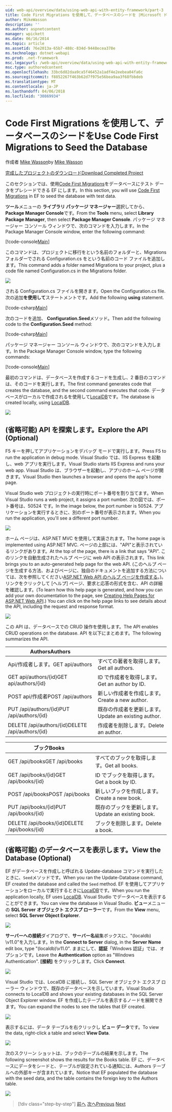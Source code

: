 ```yaml
---
uid: web-api/overview/data/using-web-api-with-entity-framework/part-3
title: Code First Migrations を使用して、データベースのシードを |Microsoft ドキュメント
author: MikeWasson
description: ''
ms.author: aspnetcontent
manager: wpickett
ms.date: 06/16/2014
ms.topic: article
ms.assetid: 76e2013a-65b7-488c-834d-9448ecea378e
ms.technology: dotnet-webapi
ms.prod: .net-framework
msc.legacyurl: /web-api/overview/data/using-web-api-with-entity-framework/part-3
msc.type: authoredcontent
ms.openlocfilehash: 33bc6d82daa9ca5f46452a1adf4e2eebea04fa6c
ms.sourcegitcommit: f8852267f463b62d7f975e56bea9aa3f68fbbdeb
ms.translationtype: MT
ms.contentlocale: ja-JP
ms.lasthandoff: 04/06/2018
ms.locfileid: "30869934"
---
```

<a name="use-code-first-migrations-to-seed-the-database"></a><span data-ttu-id="c1e3b-102">Code First Migrations を使用して、データベースのシードを</span><span class="sxs-lookup"><span data-stu-id="c1e3b-102">Use Code First Migrations to Seed the Database</span></span>
====================
<span data-ttu-id="c1e3b-103">作成者 [Mike Wasson](https://github.com/MikeWasson)</span><span class="sxs-lookup"><span data-stu-id="c1e3b-103">by [Mike Wasson](https://github.com/MikeWasson)</span></span>

[<span data-ttu-id="c1e3b-104">完成したプロジェクトのダウンロード</span><span class="sxs-lookup"><span data-stu-id="c1e3b-104">Download Completed Project</span></span>](https://github.com/MikeWasson/BookService)

<span data-ttu-id="c1e3b-105">このセクションでは、使用[Code First Migrations](https://msdn.microsoft.com/data/jj591621)をデータベースにテスト データをプレシードできる EF にします。</span><span class="sxs-lookup"><span data-stu-id="c1e3b-105">In this section, you will use [Code First Migrations](https://msdn.microsoft.com/data/jj591621) in EF to seed the database with test data.</span></span>

<span data-ttu-id="c1e3b-106">**ツール**メニューの **ライブラリ パッケージ マネージャー**選択してから、 **Package Manager Console**です。</span><span class="sxs-lookup"><span data-stu-id="c1e3b-106">From the **Tools** menu, select **Library Package Manager**, then select **Package Manager Console**.</span></span> <span data-ttu-id="c1e3b-107">パッケージ マネージャー コンソール ウィンドウで、次のコマンドを入力します。</span><span class="sxs-lookup"><span data-stu-id="c1e3b-107">In the Package Manager Console window, enter the following command:</span></span>

[!code-console[Main](part-3/samples/sample1.cmd)]

<span data-ttu-id="c1e3b-108">このコマンドは、プロジェクトに移行をという名前のフォルダーと、Migrations フォルダーでされる Configuration.cs をという名前のコード ファイルを追加します。</span><span class="sxs-lookup"><span data-stu-id="c1e3b-108">This command adds a folder named Migrations to your project, plus a code file named Configuration.cs in the Migrations folder.</span></span>

![](part-3/_static/image1.png)

<span data-ttu-id="c1e3b-109">される Configuration.cs ファイルを開きます。</span><span class="sxs-lookup"><span data-stu-id="c1e3b-109">Open the Configuration.cs file.</span></span> <span data-ttu-id="c1e3b-110">次の追加**を使用して**ステートメントです。</span><span class="sxs-lookup"><span data-stu-id="c1e3b-110">Add the following **using** statement.</span></span>

[!code-csharp[Main](part-3/samples/sample2.cs)]

<span data-ttu-id="c1e3b-111">次のコードを追加、 **Configuration.Seed**メソッド。</span><span class="sxs-lookup"><span data-stu-id="c1e3b-111">Then add the following code to the **Configuration.Seed** method:</span></span>

[!code-csharp[Main](part-3/samples/sample3.cs)]

<span data-ttu-id="c1e3b-112">パッケージ マネージャー コンソール ウィンドウで、次のコマンドを入力します。</span><span class="sxs-lookup"><span data-stu-id="c1e3b-112">In the Package Manager Console window, type the following commands:</span></span>

[!code-console[Main](part-3/samples/sample4.cmd)]

<span data-ttu-id="c1e3b-113">最初のコマンドは、データベースを作成するコードを生成し、2 番目のコマンドは、そのコードを実行します。</span><span class="sxs-lookup"><span data-stu-id="c1e3b-113">The first command generates code that creates the database, and the second command executes that code.</span></span> <span data-ttu-id="c1e3b-114">データベースがローカルで作成されるを使用して[LocalDB](https://msdn.microsoft.com/library/hh510202.aspx)です。</span><span class="sxs-lookup"><span data-stu-id="c1e3b-114">The database is created locally, using [LocalDB](https://msdn.microsoft.com/library/hh510202.aspx).</span></span>

![](part-3/_static/image2.png)

## <a name="explore-the-api-optional"></a><span data-ttu-id="c1e3b-115">(省略可能) API を探索します。</span><span class="sxs-lookup"><span data-stu-id="c1e3b-115">Explore the API (Optional)</span></span>

<span data-ttu-id="c1e3b-116">F5 キーを押してアプリケーションをデバッグ モードで実行します。</span><span class="sxs-lookup"><span data-stu-id="c1e3b-116">Press F5 to run the application in debug mode.</span></span> <span data-ttu-id="c1e3b-117">Visual Studio では、IIS Express を起動し、web アプリを実行します。</span><span class="sxs-lookup"><span data-stu-id="c1e3b-117">Visual Studio starts IIS Express and runs your web app.</span></span> <span data-ttu-id="c1e3b-118">Visual Studio は、ブラウザーを起動し、アプリのホーム ページが開きます。</span><span class="sxs-lookup"><span data-stu-id="c1e3b-118">Visual Studio then launches a browser and opens the app's home page.</span></span>

<span data-ttu-id="c1e3b-119">Visual Studio web プロジェクトの実行時にポート番号を割り当てます。</span><span class="sxs-lookup"><span data-stu-id="c1e3b-119">When Visual Studio runs a web project, it assigns a port number.</span></span> <span data-ttu-id="c1e3b-120">次の図では、ポート番号は、50524 です。</span><span class="sxs-lookup"><span data-stu-id="c1e3b-120">In the image below, the port number is 50524.</span></span> <span data-ttu-id="c1e3b-121">アプリケーションを実行するときに、別のポート番号が表示されます。</span><span class="sxs-lookup"><span data-stu-id="c1e3b-121">When you run the application, you'll see a different port number.</span></span>

![](part-3/_static/image3.png)

<span data-ttu-id="c1e3b-122">ホーム ページは、ASP.NET MVC を使用して実装されます。</span><span class="sxs-lookup"><span data-stu-id="c1e3b-122">The home page is implemented using ASP.NET MVC.</span></span> <span data-ttu-id="c1e3b-123">ページの上部には、"API"と表示されているリンクがあります。</span><span class="sxs-lookup"><span data-stu-id="c1e3b-123">At the top of the page, there is a link that says "API".</span></span> <span data-ttu-id="c1e3b-124">このリンクを自動生成されたヘルプ ページに web API の表示されます。</span><span class="sxs-lookup"><span data-stu-id="c1e3b-124">This link brings you to an auto-generated help page for the web API.</span></span> <span data-ttu-id="c1e3b-125">(このヘルプ ページを生成する方法、およびページに、独自のドキュメントを追加する方法については、次を参照してください[ASP.NET Web API のヘルプ ページを作成する](../../getting-started-with-aspnet-web-api/creating-api-help-pages.md)。)。リンクをクリックして [ヘルプ] ページ、要求と応答の形式を含む、API の詳細を確認します。</span><span class="sxs-lookup"><span data-stu-id="c1e3b-125">(To learn how this help page is generated, and how you can add your own documentation to the page, see [Creating Help Pages for ASP.NET Web API](../../getting-started-with-aspnet-web-api/creating-api-help-pages.md).) You can click on the help page links to see details about the API, including the request and response format.</span></span>

![](part-3/_static/image4.png)

<span data-ttu-id="c1e3b-126">この API は、データベースでの CRUD 操作を使用します。</span><span class="sxs-lookup"><span data-stu-id="c1e3b-126">The API enables CRUD operations on the database.</span></span> <span data-ttu-id="c1e3b-127">API を以下にまとめます。</span><span class="sxs-lookup"><span data-stu-id="c1e3b-127">The following summarizes the API.</span></span>

| <span data-ttu-id="c1e3b-128">Authors</span><span class="sxs-lookup"><span data-stu-id="c1e3b-128">Authors</span></span> |  |
| --- | -- |
| <span data-ttu-id="c1e3b-129">Api/作成者します。</span><span class="sxs-lookup"><span data-stu-id="c1e3b-129">GET api/authors</span></span> | <span data-ttu-id="c1e3b-130">すべての著者を取得します。</span><span class="sxs-lookup"><span data-stu-id="c1e3b-130">Get all authors.</span></span> |
| <span data-ttu-id="c1e3b-131">GET api/authors/{id}</span><span class="sxs-lookup"><span data-stu-id="c1e3b-131">GET api/authors/{id}</span></span> | <span data-ttu-id="c1e3b-132">ID で作成者を取得します。</span><span class="sxs-lookup"><span data-stu-id="c1e3b-132">Get an author by ID.</span></span> |
| <span data-ttu-id="c1e3b-133">POST api/作成者</span><span class="sxs-lookup"><span data-stu-id="c1e3b-133">POST /api/authors</span></span> | <span data-ttu-id="c1e3b-134">新しい作成者を作成します。</span><span class="sxs-lookup"><span data-stu-id="c1e3b-134">Create a new author.</span></span> |
| <span data-ttu-id="c1e3b-135">PUT /api/authors/{id}</span><span class="sxs-lookup"><span data-stu-id="c1e3b-135">PUT /api/authors/{id}</span></span> | <span data-ttu-id="c1e3b-136">既存の作成者を更新します。</span><span class="sxs-lookup"><span data-stu-id="c1e3b-136">Update an existing author.</span></span> |
| <span data-ttu-id="c1e3b-137">DELETE /api/authors/{id}</span><span class="sxs-lookup"><span data-stu-id="c1e3b-137">DELETE /api/authors/{id}</span></span> | <span data-ttu-id="c1e3b-138">作成者を削除します。</span><span class="sxs-lookup"><span data-stu-id="c1e3b-138">Delete an author.</span></span> |

| <span data-ttu-id="c1e3b-139">ブック</span><span class="sxs-lookup"><span data-stu-id="c1e3b-139">Books</span></span> |  |
| --- | -- |
| <span data-ttu-id="c1e3b-140">GET /api/books</span><span class="sxs-lookup"><span data-stu-id="c1e3b-140">GET /api/books</span></span> | <span data-ttu-id="c1e3b-141">すべてのブックを取得します。</span><span class="sxs-lookup"><span data-stu-id="c1e3b-141">Get all books.</span></span> |
| <span data-ttu-id="c1e3b-142">GET /api/books/{id}</span><span class="sxs-lookup"><span data-stu-id="c1e3b-142">GET /api/books/{id}</span></span> | <span data-ttu-id="c1e3b-143">ID でブックを取得します。</span><span class="sxs-lookup"><span data-stu-id="c1e3b-143">Get a book by ID.</span></span> |
| <span data-ttu-id="c1e3b-144">POST /api/books</span><span class="sxs-lookup"><span data-stu-id="c1e3b-144">POST /api/books</span></span> | <span data-ttu-id="c1e3b-145">新しいブックを作成します。</span><span class="sxs-lookup"><span data-stu-id="c1e3b-145">Create a new book.</span></span> |
| <span data-ttu-id="c1e3b-146">PUT /api/books/{id}</span><span class="sxs-lookup"><span data-stu-id="c1e3b-146">PUT /api/books/{id}</span></span> | <span data-ttu-id="c1e3b-147">既存のブックを更新します。</span><span class="sxs-lookup"><span data-stu-id="c1e3b-147">Update an existing book.</span></span> |
| <span data-ttu-id="c1e3b-148">DELETE /api/books/{id}</span><span class="sxs-lookup"><span data-stu-id="c1e3b-148">DELETE /api/books/{id}</span></span> | <span data-ttu-id="c1e3b-149">ブックを削除します。</span><span class="sxs-lookup"><span data-stu-id="c1e3b-149">Delete a book.</span></span> |

## <a name="view-the-database-optional"></a><span data-ttu-id="c1e3b-150">(省略可能) のデータベースを表示します。</span><span class="sxs-lookup"><span data-stu-id="c1e3b-150">View the Database (Optional)</span></span>

<span data-ttu-id="c1e3b-151">EF がデータベースを作成しと呼ばれる Update-database コマンドを実行したときに、`Seed`メソッドです。</span><span class="sxs-lookup"><span data-stu-id="c1e3b-151">When you ran the Update-Database command, EF created the database and called the `Seed` method.</span></span> <span data-ttu-id="c1e3b-152">EF を使用してアプリケーションをローカルで実行するときに[LocalDB](https://blogs.msdn.com/b/sqlexpress/archive/2011/07/12/introducing-localdb-a-better-sql-express.aspx)です。</span><span class="sxs-lookup"><span data-stu-id="c1e3b-152">When you run the application locally, EF uses [LocalDB](https://blogs.msdn.com/b/sqlexpress/archive/2011/07/12/introducing-localdb-a-better-sql-express.aspx).</span></span> <span data-ttu-id="c1e3b-153">Visual Studio でデータベースを表示することができます。</span><span class="sxs-lookup"><span data-stu-id="c1e3b-153">You can view the database in Visual Studio.</span></span> <span data-ttu-id="c1e3b-154">**ビュー**メニューの  **SQL Server オブジェクト エクスプ ローラー**です。</span><span class="sxs-lookup"><span data-stu-id="c1e3b-154">From the **View** menu, select **SQL Server Object Explorer**.</span></span>

![](part-3/_static/image5.png)

<span data-ttu-id="c1e3b-155">**サーバーへの接続**ダイアログで、**サーバー名**編集ボックスに、"(localdb) \v11.0"を入力します。</span><span class="sxs-lookup"><span data-stu-id="c1e3b-155">In the **Connect to Server** dialog, in the **Server Name** edit box, type "(localdb)\v11.0".</span></span> <span data-ttu-id="c1e3b-156">ままにして、**認証**「Windows 認証」では、オプションです。</span><span class="sxs-lookup"><span data-stu-id="c1e3b-156">Leave the **Authentication** option as "Windows Authentication".</span></span> <span data-ttu-id="c1e3b-157">**[接続]** をクリックします。</span><span class="sxs-lookup"><span data-stu-id="c1e3b-157">Click **Connect**.</span></span>

![](part-3/_static/image6.png)

<span data-ttu-id="c1e3b-158">Visual Studio では、LocalDB に接続し、SQL Server オブジェクト エクスプ ローラー ウィンドウで、既存のデータベースを示しています。</span><span class="sxs-lookup"><span data-stu-id="c1e3b-158">Visual Studio connects to LocalDB and shows your existing databases in the SQL Server Object Explorer window.</span></span> <span data-ttu-id="c1e3b-159">EF を作成したテーブルを表示するノードを展開できます。</span><span class="sxs-lookup"><span data-stu-id="c1e3b-159">You can expand the nodes to see the tables that EF created.</span></span>

![](part-3/_static/image7.png)

<span data-ttu-id="c1e3b-160">表示するには、データ テーブルを右クリックし **ビュー データ**です。</span><span class="sxs-lookup"><span data-stu-id="c1e3b-160">To view the data, right-click a table and select **View Data**.</span></span>

![](part-3/_static/image8.png)

<span data-ttu-id="c1e3b-161">次のスクリーン ショットは、ブックのテーブルの結果を示します。</span><span class="sxs-lookup"><span data-stu-id="c1e3b-161">The following screenshot shows the results for the Books table.</span></span> <span data-ttu-id="c1e3b-162">EF に、データベースにデータをシードと、テーブルが設定されている通知には、Authors テーブルへの外部キーが含まれています。</span><span class="sxs-lookup"><span data-stu-id="c1e3b-162">Notice that EF populated the database with the seed data, and the table contains the foreign key to the Authors table.</span></span>

![](part-3/_static/image9.png)

> [!div class="step-by-step"]
> <span data-ttu-id="c1e3b-163">[前へ](part-2.md)
> [次へ](part-4.md)</span><span class="sxs-lookup"><span data-stu-id="c1e3b-163">[Previous](part-2.md)
[Next](part-4.md)</span></span>
